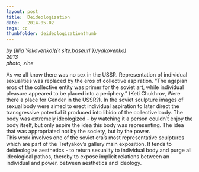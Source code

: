 ```yaml
---
layout: post
title:  Deideologization
date:   2014-05-02
tags: cc
thumbfolder: deideologizationthumb
---
```

*by [Illia Yakovenko]({{ site.baseurl }}/yakovenko)   
2013   
photo, zine*   

As we all know there was no sex in the USSR. Representation of individual sexualities was replaced by the eros of collective aspiration. “The agapian eros of the collective entity was primer for the soviet art, while individual pleasure appeared to be placed into a periphery.” (Keti Chukhrov, Were there a place for Gender in the USSR?). In the soviet sculpture images of sexual body were aimed to erect individual aspiration to later direct the transgressive potential it produced into libido of the collective body. The body was extremely ideologized - by watching it a person couldn’t enjoy the body itself, but only aspire the idea this body was representing. The idea that was appropriated not by the society, but by the power.   
This work involves one of the soviet era’s most representative sculptures which are part of the Tretyakov’s gallery main exposition. It tends to deideologize aesthetics - to return sexuality to individual body and purge all ideological pathos, thereby to expose implicit relations between an individual and power, between aesthetics and ideology.
